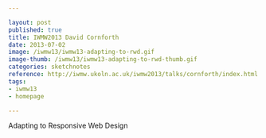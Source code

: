 ```yaml
---

layout: post
published: true
title: IWMW2013 David Cornforth
date: 2013-07-02
image: /iwmw13/iwmw13-adapting-to-rwd.gif
image-thumb: /iwmw13/iwmw13-adapting-to-rwd-thumb.gif
categories: sketchnotes
reference: http://iwmw.ukoln.ac.uk/iwmw2013/talks/cornforth/index.html
tags: 
- iwmw13
- homepage

---
```


Adapting to Responsive Web Design
